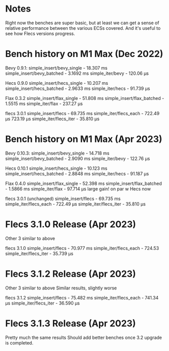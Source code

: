 # Notes

Right now the benches are super basic, but at least we can get a sense of relative performance between the various ECSs covered. And it's useful to see how Flecs versions progress.

# Bench history on M1 Max (Dec 2022)

Bevy 0.9.1:
simple_insert/bevy_single - 18.307 ms
simple_insert/bevy_batched - 3.1692 ms
simple_iter/bevy - 120.06 µs

Hecs 0.9.0
simple_insert/hecs_single - 10.207 ms 
simple_insert/hecs_batched - 2.9633 ms
simple_iter/hecs - 91.739 µs

Flax 0.3.2
simple_insert/flax_single - 51.808 ms 
simple_insert/flax_batched - 1.5515 ms
simple_iter/flax - 237.27 µs

flecs 3.0.1
simple_insert/flecs - 69.735 ms
simple_iter/flecs_each - 722.49 µs 723.19 µs
simple_iter/flecs_iter - 35.810 µs

# Bench history on M1 Max (Apr 2023)

Bevy 0.10.3:
simple_insert/bevy_single - 14.718 ms
simple_insert/bevy_batched - 2.9090 ms
simple_iter/bevy - 122.76 µs

Hecs 0.10.1
simple_insert/hecs_single - 10.123 ms 
simple_insert/hecs_batched - 2.8848 ms
simple_iter/hecs - 91.187 µs

Flax 0.4.0
simple_insert/flax_single - 52.398 ms 
simple_insert/flax_batched - 1.5866 ms
simple_iter/flax - 97.714 µs	large gain! on par w Hecs now

flecs 3.0.1 (unchanged)
simple_insert/flecs - 69.735 ms
simple_iter/flecs_each - 722.49 µs
simple_iter/flecs_iter - 35.810 µs

# Flecs 3.1.0 Release (Apr 2023)

Other 3 similar to above

flecs 3.1.0
simple_insert/flecs - 70.977 ms
simple_iter/flecs_each - 724.53
simple_iter/flecs_iter - 35.739 µs

# Flecs 3.1.2 Release (Apr 2023)

Other 3 similar to above
Similar results, slightly worse

flecs 3.1.2
simple_insert/flecs - 75.482 ms
simple_iter/flecs_each - 741.34 µs
simple_iter/flecs_iter - 36.590 µs

# Flecs 3.1.3 Release (Apr 2023)
Pretty much the same results
Should add better benches once 3.2 upgrade is completed.


